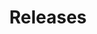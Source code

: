 ---
title: Releases
description: Information relating to Istio releases.
weight: 40
icon: news
aliases:
keywords: [releases]
owner: istio/wg-docs-maintainers
test: n/a
---